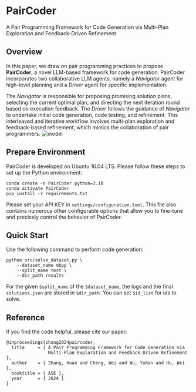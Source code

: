 # PairCoder
A Pair Programming Framework for Code Generation via Multi-Plan Exploration and Feedback-Driven Refinement 

## Overview
In this paper, we draw on pair programming practices to propose **PairCoder**, a novel LLM-based framework for code generation. PairCoder incorporates two collaborative LLM agents, namely a *Navigator* agent for high-level planning and a *Driver* agent for specific implementation. 

The *Navigator* is responsible for proposing promising solution plans, selecting the current optimal plan, and directing the next iteration round based on execution feedback. 
The *Driver* follows the guidance of *Navigator* to undertake initial code generation, code testing, and refinement. This interleaved and iterative workflow involves multi-plan exploration and feedback-based refinement, which mimics the collaboration of pair programmers.
![model](assets/method_flow.gif)
## Prepare Environment

PairCoder is developed on Ubuntu 16.04 LTS. 
Please follow these steps to set up the Python environment:

```
conda create -n PairCoder python=3.10
conda activate PairCoder
pip install -r requirements.txt
```

Please set your API KEY in `settings/configuration.toml`.
This file also contains numerous other configurable options that allow you to fine-tune and precisely control the behavior of PairCoder.

## Quick Start

Use the following command to perform code generation:

```
python src/solve_dataset.py \
    --dataset_name mbpp \ 
    --split_name test \
    --dir_path results
```

For the given `$split_name` of the `$dataset_name`, the logs and the final `solutions.json` are stored in `$dir_path`. You can set `$id_list` for ids to solve.

## Reference

If you find the code helpful, please cite our paper:
```
@inproceedings{zhang2024paircoder,
  title     = { A Pair Programming Framework for Code Generation via
                Multi-Plan Exploration and Feedback-Driven Refinement },
  author    = { Zhang, Huan and Cheng, Wei and Wu, Yuhan and Hu, Wei },
  booktitle = { ASE },
  year      = { 2024 }
}
```
